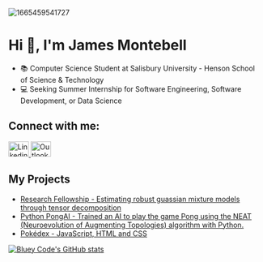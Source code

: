 ![1665459541727](https://i.imgur.com/cq4f1o8.jpg)

# Hi 👋, I'm James Montebell

* 📚 Computer Science Student at Salisbury University - Henson School of Science & Technology
* 💻 Seeking Summer Internship for Software Engineering, Software Development, or Data Science

## Connect with me:


<p>
    <a href="https://instagram.com/blueycode">
    <img
        src="https://raw.githubusercontent.com/rahuldkjain/github-profile-readme-generator/master/src/images/icons/Social/linked-in-alt.svg"
        alt="Linkedin"
        height="30"
        width="40"
    />
    </a>
    <a href="https://www.youtube.com/channel/UCk--nTjNkI0sVyuLtMK5unQ">
    <img
        src="https://raw.githubusercontent.com/PlanetWilson/Office365icons/master/Outlook_OfficeCore10_32x_24x_20x_16x_01-22-2019.svg"
        alt="Outlook"
        height="30"
        width="40"
    />
    </a>
<p>

## My Projects

<!-- BLOG-POST-LIST:START -->
- [Research Fellowship - Estimating robust guassian mixture models through tensor decomposition](https://github.com/Blaine-Mason/NSF-Phase2)
- [Python PongAI - Trained an AI to play the game Pong using the NEAT (Neuroevolution of Augmenting Topologies) algorithm with Python.](https://www.youtube.com/watch?v=ohYJswoGlH0)
- [Pokédex - JavaScript, HTML and CSS](https://github.com/jamesmontebell/PokeJsDex)
<!-- BLOG-POST-LIST:END -->

[![Bluey Code's GitHub stats](https://github-readme-stats.vercel.app/api?username=jamesmontebell&theme=dark&hide_border=true&show_icons=true)](https://github.com/anuraghazra/github-readme-stats)